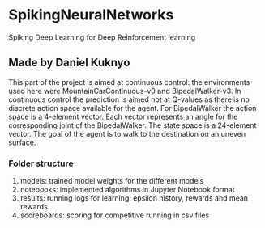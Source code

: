 # SpikingNeuralNetworks
Spiking Deep Learning for Deep Reinforcement learning
## Made by Daniel Kuknyo
This part of the project is aimed at continuous control: the environments used here were MountainCarContinuous-v0 and BipedalWalker-v3.
In continuous control the prediction is aimed not at Q-values as there is no discrete action space available for the agent. 
For BipedalWalker the action space is a 4-element vector. Each vector represents an angle for the corresponding joint of the BipedalWalker. The state space is a 24-element vector. 
The goal of the agent is to walk to the destination on an uneven surface. 
### Folder structure
1. models: trained model weights for the different models
2. notebooks: implemented algorithms in Jupyter Notebook format
3. results: running logs for learning: epsilon history, rewards and mean rewards
4. scoreboards: scoring for competitive running in csv files


